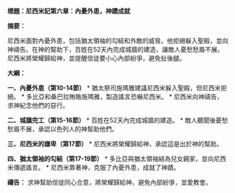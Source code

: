 **標題：尼西米記第六章：內憂外患，神蹟成就**

**摘要：**

尼西米面對內憂外患，包括猶太領袖的勾結和外敵的威脅。他拒絕躲入聖殿，並向神禱告。在神的幫助下，百姓在52天內完成城牆的建造，讓敵人憂愁愁眉不展。尼西米將榮耀歸給神，並提醒信徒要小心內部紛爭，避免扯後腿。

**大綱：**

**一、內憂外患（第10-14節）**
    * 猶太祭司施瑪雅建議尼西米躲入聖殿，但尼西米拒絕。
    * 多比亞和桑巴拉賄賂施瑪雅，製造謠言恐嚇尼西米。
    * 尼西米向神禱告，求神紀念他們的惡行。

**二、城牆完工（第15-16節）**
    * 百姓在52天內完成城牆的建造。
    * 敵人聽聞後憂愁愁眉不展，承認以色列人的神幫助他們。

**三、尼西米的謙卑（第17節）**
    * 尼西米將榮耀歸給神，承認這是出於神的幫助。

**四、猶太領袖的勾結（第17-19節）**
    * 多比亞與猶太領袖結為兒女親家，並向尼西米傳遞謠言。
    * 尼西米靠著神，克服了內憂外患，成就了神蹟。

**禱告：**
求神幫助信徒同心合意，將榮耀歸給神，避免內部紛爭，並愛教會。